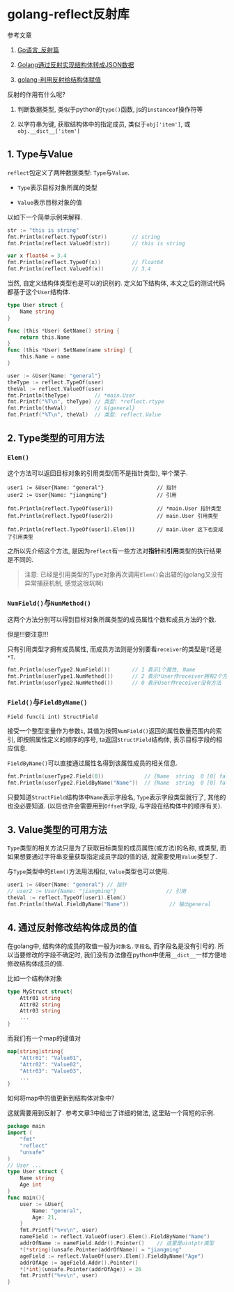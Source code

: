 # golang-reflect反射库

参考文章

1. [Go语言_反射篇](https://www.cnblogs.com/yjf512/archive/2012/06/10/2544391.html)

2. [Golang通过反射实现结构体转成JSON数据](http://blog.cyeam.com/golang/2014/08/11/go_json)

3. [golang-利用反射给结构体赋值](https://www.cnblogs.com/fwdqxl/p/7789162.html)

反射的作用有什么呢?

1. 判断数据类型, 类似于python的`type()`函数, js的`instanceof`操作符等

2. 以字符串为键, 获取结构体中的指定成员, 类似于`obj['item']`, 或`obj.__dict__['item']`

## 1. Type与Value

`reflect`包定义了两种数据类型: `Type`与`Value`.

- `Type`表示目标对象所属的类型

- `Value`表示目标对象的值

以如下一个简单示例来解释.

```go
str := "this is string"
fmt.Println(reflect.TypeOf(str))        // string
fmt.Println(reflect.ValueOf(str))       // this is string

var x float64 = 3.4
fmt.Println(reflect.TypeOf(x))          // float64
fmt.Println(reflect.ValueOf(x))         // 3.4
```

当然, 自定义结构体类型也是可以的识别的. 定义如下结构体, 本文之后的测试代码都基于这个`User`结构体.

```go
type User struct {
	Name string
}

func (this *User) GetName() string {
	return this.Name
}
func (this *User) SetName(name string) {
	this.Name = name
}
```

```go
user := &User{Name: "general"}
theType := reflect.TypeOf(user)
theVal := reflect.ValueOf(user)
fmt.Println(theType)        // *main.User
fmt.Printf("%T\n", theType) // 类型: *reflect.rtype
fmt.Println(theVal)         // &{general}
fmt.Printf("%T\n", theVal)  // 类型: reflect.Value
```

## 2. Type类型的可用方法

### `Elem()`

这个方法可以返回目标对象的引用类型(而不是指针类型), 举个栗子.

```
user1 := &User{Name: "general"}                 // 指针
user2 := User{Name: "jiangming"}                // 引用

fmt.Println(reflect.TypeOf(user1))              // *main.User 指针类型
fmt.Println(reflect.TypeOf(user2))              // main.User 引用类型

fmt.Println(reflect.TypeOf(user1).Elem())       // main.User 这下也变成了引用类型
```

之所以先介绍这个方法, 是因为`reflect`有一些方法对**指针**和**引用**类型的执行结果是不同的.

> 注意: 已经是引用类型的Type对象再次调用`Elem()`会出错的(golang又没有异常捕获机制, 感觉这很坑啊)

### `NumField()`与`NumMethod()`

这两个方法分别可以得到目标对象所属类型的成员属性个数和成员方法的个数.

但是!!!要注意!!!

只有引用类型才拥有成员属性, 而成员方法则是分别要看`receiver`的类型是`T`还是`*T`.

```go
fmt.Println(userType2.NumField())       // 1 表示1个属性, Name
fmt.Println(userType1.NumMethod())      // 2 表示*User作receiver拥有2个方法
fmt.Println(userType2.NumMethod())      // 0 表示User作receiver没有方法
```

### `Field()`与`FieldByName()`

`Field func(i int) StructField`

接受一个整型变量作为参数`i`, 其值为按照`NumField()`返回的属性数量范围内的索引, 即按照属性定义的顺序的序号, ta返回`StructField`结构体, 表示目标字段的相应信息.

`FieldByName()`可以直接通过属性名得到该属性成员的相关信息.

```go
fmt.Println(userType2.Field(0))             // {Name  string  0 [0] false}, 这个结果的第一个成员就是Name, 即属性名
fmt.Println(userType2.FieldByName("Name"))  // {Name  string  0 [0] false} true
```

只要知道`StructField`结构体中`Name`表示字段名, `Type`表示字段类型就行了, 其他的也没必要知道. (以后也许会需要用到`Offset`字段, 与字段在结构体中的顺序有关).

## 3. Value类型的可用方法

`Type`类型的相关方法只是为了获取目标类型的成员属性(或方法)的名称, 或类型, 而如果想要通过字符串变量获取指定成员字段的值的话, 就需要使用`Value`类型了.

与`Type`类型中的`Elem()`方法用法相似, `Value`类型也可以使用.

```go
user1 := &User{Name: "general"} // 指针
// user2 := User{Name: "jiangming"}                // 引用
theVal := reflect.TypeOf(user1).Elem()
fmt.Println(theVal.FieldByName("Name"))				// 输出general
```

## 4. 通过反射修改结构体成员的值

在golang中, 结构体的成员的取值一般为`对象名.字段名`, 而字段名是没有引号的. 所以当要修改的字段不确定时, 我们没有办法像在python中使用`__dict__`一样方便地修改结构体成员的值.

比如一个结构体对象

```go
type MyStruct struct{
	Attr01 string
	Attr02 string
	Attr03 string
	...
}
```

而我们有一个map的键值对

```go
map[string]string{
	"Attr01": "Value01",
	"Attr02": "Value02",
	"Attr03": "Value03",
	...
}
```

如何将map中的值更新到结构体对象中?

这就需要用到反射了. 参考文章3中给出了详细的做法, 这里贴一个简短的示例.

```go
package main
import (
	"fmt"
	"reflect"
	"unsafe"
)
// User ...
type User struct {
	Name string
	Age int
}
func main(){
	user := &User{
		Name: "general",
		Age: 21,
	}
	fmt.Printf("%+v\n", user)
	nameField := reflect.ValueOf(user).Elem().FieldByName("Name")
	addrOfName := nameField.Addr().Pointer()	// 这里是uintptr类型
	*(*string)(unsafe.Pointer(addrOfName)) = "jiangming"
	ageField := reflect.ValueOf(user).Elem().FieldByName("Age")
	addrOfAge := ageField.Addr().Pointer()
	*(*int)(unsafe.Pointer(addrOfAge)) = 26
	fmt.Printf("%+v\n", user)
}
```